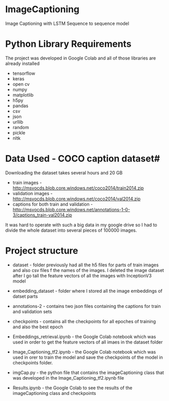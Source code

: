 # ImageCaptioning
Image Captioning with LSTM Sequence to sequence model


# Python Library Requirements #
The project was developed in Google Colab and all of those libraries are already installed
* tensorflow
* keras
* open cv
* numpy
* matplotlib
* h5py
* pandas
* csv
* json
* urllib
* random
* pickle
* nltk

# Data Used - COCO caption dataset#
Downloading the dataset takes several hours and 20 GB
* train images - http://msvocds.blob.core.windows.net/coco2014/train2014.zip
* validation images - http://msvocds.blob.core.windows.net/coco2014/val2014.zip
* captions for both train and validation - http://msvocds.blob.core.windows.net/annotations-1-0-3/captions_train-val2014.zip

It was hard to operate with such a big data in my google drive so 
I had to divide the whole dataset into several pieces of 100000 images. 


# Project structure

* dataset - folder previously had all the h5 files for parts of train images and also csv files f the names of the images. 
I deleted the image dataset after I go tall the feature vectors of all the images with InceptionV3 model

* embedding_dataset - folder where I stored all the image embeddings of datset parts

* annotations-2 - contains two json files containing the captions for train and validation sets

* checkpoints - contains all the checkpoints for all epoches of training and also the best epoch

* Embeddings_retrieval.ipynb - the Google Colab notebook which was used in order to 
get the feature vectors of all imaes in the dataset folder

* Image_Captioning_tf2.ipynb - the Google Colab notebook which was used in orer to train the model 
and save the checkpoints of the model in checkpoints folder.

* imgCap.py - the python file that contains the imageCaptioning class that was developed in the 
Image_Captioning_tf2.ipynb file

* Results.ipynb - the Google Colab to see the results of the imageCaptioning class and checkpoints

